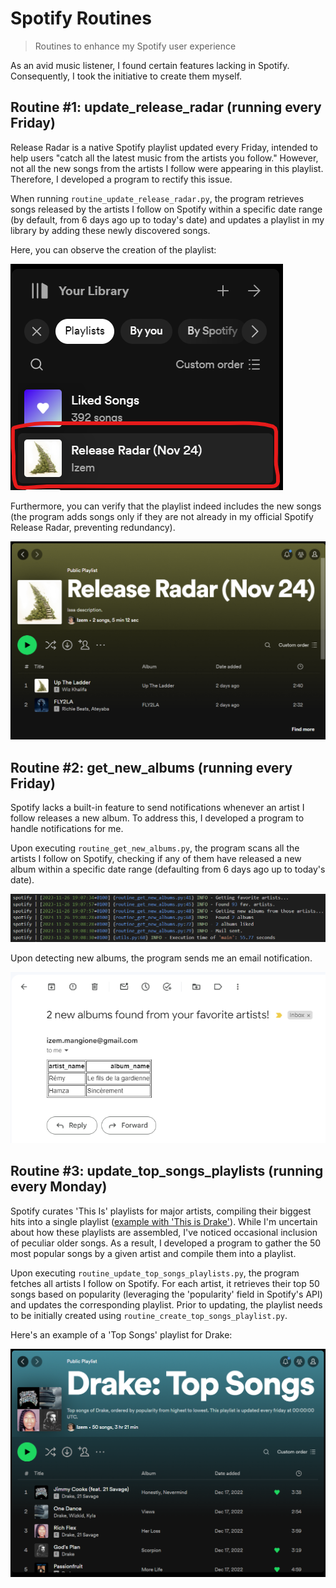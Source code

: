 # Spotify Routines
> Routines to enhance my Spotify user experience

As an avid music listener, I found certain features lacking in Spotify. Consequently, I took the initiative to create them myself.

## Routine #1: update_release_radar (running every Friday)
Release Radar is a native Spotify playlist updated every Friday, intended to help users "catch all the latest music from the artists you follow." However, not all the new songs from the artists I follow were appearing in this playlist. Therefore, I developed a program to rectify this issue.

When running `routine_update_release_radar.py`, the program retrieves songs released by the artists I follow on Spotify within a specific date range (by default, from 6 days ago up to today's date) and updates a playlist in my library by adding these newly discovered songs.

Here, you can observe the creation of the playlist:

![release-radar-bookmark](screenshots/release_radar.png)

Furthermore, you can verify that the playlist indeed includes the new songs (the program adds songs only if they are not already in my official Spotify Release Radar, preventing redundancy).

![release-radar-songs-full](screenshots/release_radar_full.png)

## Routine #2: get_new_albums (running every Friday)
Spotify lacks a built-in feature to send notifications whenever an artist I follow releases a new album. To address this, I developed a program to handle notifications for me.

Upon executing `routine_get_new_albums.py`, the program scans all the artists I follow on Spotify, checking if any of them have released a new album within a specific date range (defaulting from 6 days ago up to today's date).

![get-new-albums-logs](screenshots/get_new_albums_logs.png)

Upon detecting new albums, the program sends me an email notification.

![new-albums-notification](screenshots/new_albums_found.png)

## Routine #3: update_top_songs_playlists (running every Monday)

Spotify curates 'This Is' playlists for major artists, compiling their biggest hits into a single playlist ([example with 'This is Drake'](https://open.spotify.com/playlist/37i9dQZF1DX7QOv5kjbU68?si=a55ef8b8b5dc4033)). While I'm uncertain about how these playlists are assembled, I've noticed occasional inclusion of peculiar older songs. As a result, I developed a program to gather the 50 most popular songs by a given artist and compile them into a playlist.

Upon executing `routine_update_top_songs_playlists.py`, the program fetches all artists I follow on Spotify. For each artist, it retrieves their top 50 songs based on popularity (leveraging the 'popularity' field in Spotify's API) and updates the corresponding playlist. Prior to updating, the playlist needs to be initially created using `routine_create_top_songs_playlist.py`.

Here's an example of a 'Top Songs' playlist for Drake:

![release-radar-songs](screenshots/this_is_drake_playlist.png)
